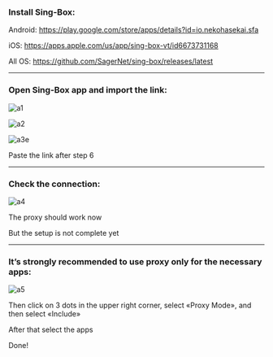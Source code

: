 ### Install Sing-Box:
Android: https://play.google.com/store/apps/details?id=io.nekohasekai.sfa

iOS: https://apps.apple.com/us/app/sing-box-vt/id6673731168

All OS: https://github.com/SagerNet/sing-box/releases/latest

-----

### Open Sing-Box app and import the link:
![a1](https://github.com/user-attachments/assets/850f80f0-0d69-452f-ab6c-a501e6403f99)

![a2](https://github.com/user-attachments/assets/0ebf3b0c-3741-4143-bbc5-416cb397b7fb)

![a3e](https://github.com/user-attachments/assets/3be21bfe-9741-432c-ad45-4e56c8c7671f)

Paste the link after step 6

-----

### Check the connection:
![a4](https://github.com/user-attachments/assets/e596bee9-fbd5-417a-818f-41ff1983256e)

The proxy should work now

But the setup is not complete yet

-----

### It’s strongly recommended to use proxy only for the necessary apps:
![a5](https://github.com/user-attachments/assets/5ac39237-f7c7-4f13-8f8c-bd2aa5e54a02)

Then click on 3 dots in the upper right corner, select «Proxy Mode», and then select «Include»

After that select the apps

Done!
